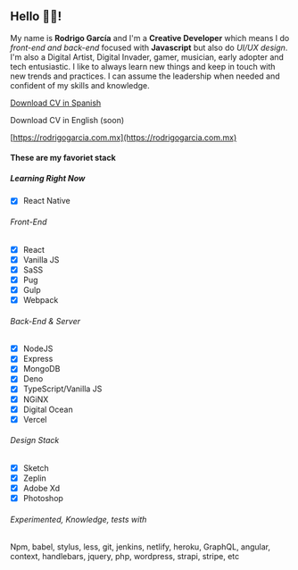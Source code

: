 ## Hello 🤟🏼!
My name is **Rodrigo García** and I'm a **Creative Developer** which means I do *front-end and back-end* focused with **Javascript** but also do *UI/UX design*. I'm also a Digital Artist, Digital Invader, gamer, musician, early adopter and tech entusiastic. I like to always learn new things and keep in touch with new trends and practices. I can assume the leadership when needed and confident of my skills and knowledge.

[Download CV in Spanish](https://drive.google.com/file/d/1sizpFTB5fTV5k9pIVMFQyzECOWiX9NsA/view?usp=sharing)

Download CV in English (soon)

[https://rodrigogarcia.com.mx](https://rodrigogarcia.com.mx)

#### These are my favoriet stack

##### Learning Right Now

- [x] React Native

###### Front-End

- [x] React
- [x] Vanilla JS
- [x] SaSS
- [x] Pug
- [x] Gulp
- [x] Webpack

###### Back-End & Server

- [x] NodeJS
- [x] Express
- [x] MongoDB
- [x] Deno
- [x] TypeScript/Vanilla JS
- [x] NGiNX
- [x] Digital Ocean
- [x] Vercel

###### Design Stack

- [x] Sketch
- [x] Zeplin
- [x] Adobe Xd
- [x] Photoshop

###### Experimented, Knowledge, tests with
Npm, babel, stylus, less, git, jenkins, netlify, heroku, GraphQL, angular, context, handlebars, jquery, php, wordpress, strapi, stripe, etc

